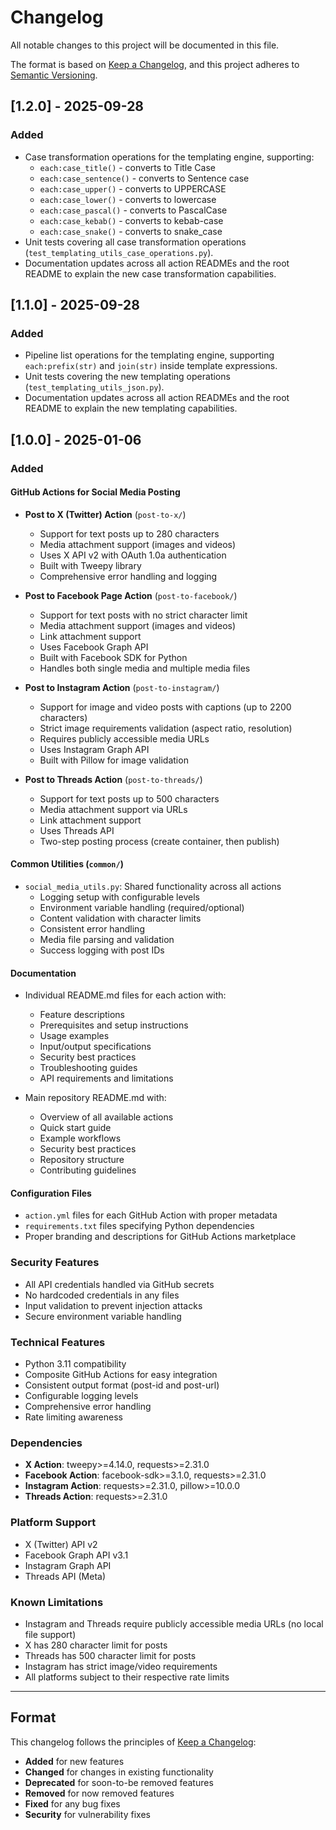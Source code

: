# Changelog

All notable changes to this project will be documented in this file.

The format is based on [Keep a Changelog](https://keepachangelog.com/en/1.0.0/),
and this project adheres to [Semantic Versioning](https://semver.org/spec/v2.0.0.html).

## [1.2.0] - 2025-09-28

### Added

- Case transformation operations for the templating engine, supporting:
  - `each:case_title()` - converts to Title Case
  - `each:case_sentence()` - converts to Sentence case  
  - `each:case_upper()` - converts to UPPERCASE
  - `each:case_lower()` - converts to lowercase
  - `each:case_pascal()` - converts to PascalCase
  - `each:case_kebab()` - converts to kebab-case
  - `each:case_snake()` - converts to snake_case
- Unit tests covering all case transformation operations (`test_templating_utils_case_operations.py`).
- Documentation updates across all action READMEs and the root README to explain the new case transformation capabilities.

## [1.1.0] - 2025-09-28

### Added

- Pipeline list operations for the templating engine, supporting `each:prefix(str)` and `join(str)` inside template expressions.
- Unit tests covering the new templating operations (`test_templating_utils_json.py`).
- Documentation updates across all action READMEs and the root README to explain the new templating capabilities.

## [1.0.0] - 2025-01-06

### Added

#### GitHub Actions for Social Media Posting
- **Post to X (Twitter) Action** (`post-to-x/`)
  - Support for text posts up to 280 characters
  - Media attachment support (images and videos)
  - Uses X API v2 with OAuth 1.0a authentication
  - Built with Tweepy library
  - Comprehensive error handling and logging

- **Post to Facebook Page Action** (`post-to-facebook/`)
  - Support for text posts with no strict character limit
  - Media attachment support (images and videos)
  - Link attachment support
  - Uses Facebook Graph API
  - Built with Facebook SDK for Python
  - Handles both single media and multiple media files

- **Post to Instagram Action** (`post-to-instagram/`)
  - Support for image and video posts with captions (up to 2200 characters)
  - Strict image requirements validation (aspect ratio, resolution)
  - Requires publicly accessible media URLs
  - Uses Instagram Graph API
  - Built with Pillow for image validation

- **Post to Threads Action** (`post-to-threads/`)
  - Support for text posts up to 500 characters
  - Media attachment support via URLs
  - Link attachment support
  - Uses Threads API
  - Two-step posting process (create container, then publish)

#### Common Utilities (`common/`)
- `social_media_utils.py`: Shared functionality across all actions
  - Logging setup with configurable levels
  - Environment variable handling (required/optional)
  - Content validation with character limits
  - Consistent error handling
  - Media file parsing and validation
  - Success logging with post IDs

#### Documentation
- Individual README.md files for each action with:
  - Feature descriptions
  - Prerequisites and setup instructions
  - Usage examples
  - Input/output specifications
  - Security best practices
  - Troubleshooting guides
  - API requirements and limitations

- Main repository README.md with:
  - Overview of all available actions
  - Quick start guide
  - Example workflows
  - Security best practices
  - Repository structure
  - Contributing guidelines

#### Configuration Files
- `action.yml` files for each GitHub Action with proper metadata
- `requirements.txt` files specifying Python dependencies
- Proper branding and descriptions for GitHub Actions marketplace

### Security Features
- All API credentials handled via GitHub secrets
- No hardcoded credentials in any files
- Input validation to prevent injection attacks
- Secure environment variable handling

### Technical Features
- Python 3.11 compatibility
- Composite GitHub Actions for easy integration
- Consistent output format (post-id and post-url)
- Configurable logging levels
- Comprehensive error handling
- Rate limiting awareness

### Dependencies
- **X Action**: tweepy>=4.14.0, requests>=2.31.0
- **Facebook Action**: facebook-sdk>=3.1.0, requests>=2.31.0
- **Instagram Action**: requests>=2.31.0, pillow>=10.0.0
- **Threads Action**: requests>=2.31.0

### Platform Support
- X (Twitter) API v2
- Facebook Graph API v3.1
- Instagram Graph API
- Threads API (Meta)

### Known Limitations
- Instagram and Threads require publicly accessible media URLs (no local file support)
- X has 280 character limit for posts
- Threads has 500 character limit for posts
- Instagram has strict image/video requirements
- All platforms subject to their respective rate limits

---

## Format

This changelog follows the principles of [Keep a Changelog](https://keepachangelog.com/):

- **Added** for new features
- **Changed** for changes in existing functionality
- **Deprecated** for soon-to-be removed features
- **Removed** for now removed features
- **Fixed** for any bug fixes
- **Security** for vulnerability fixes